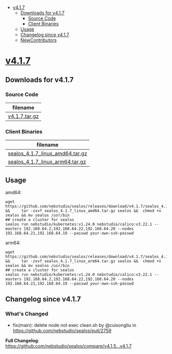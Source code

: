 - [v4.1.7](#v417)
  - [Downloads for v4.1.7](#downloads-for-v417)
    - [Source Code](#source-code)
    - [Client Binaries](#client-binaries)
  - [Usage](#usage)
  - [Changelog since v4.1.7](#changelog-since-)
  - [NewContributors](#new-contributors)


# [v4.1.7](https://github.com/nebstudio/sealos/releases/tag/v4.1.7)

## Downloads for v4.1.7


### Source Code

filename |
-------- |
[v4.1.7.tar.gz](https://github.com/nebstudio/sealos/archive/refs/tags/v4.1.7.tar.gz) |

### Client Binaries

filename |
-------- |
[sealos_4.1.7_linux_amd64.tar.gz](https://github.com/nebstudio/sealos/releases/download/v4.1.7/sealos_4.1.7_linux_amd64.tar.gz) |
[sealos_4.1.7_linux_arm64.tar.gz](https://github.com/nebstudio/sealos/releases/download/v4.1.7/sealos_4.1.7_linux_arm64.tar.gz) |

## Usage

amd64:

```shell
wget  https://github.com/nebstudio/sealos/releases/download/v4.1.7/sealos_4.1.7_linux_amd64.tar.gz  &&     tar -zxvf sealos_4.1.7_linux_amd64.tar.gz sealos &&  chmod +x sealos && mv sealos /usr/bin
## create a cluster for sealos
sealos run nebstudio/kubernetes:v1.24.0 nebstudio/calico:v3.22.1 --masters 192.168.64.2,192.168.64.22,192.168.64.20 --nodes 192.168.64.21,192.168.64.19 --passwd your-own-ssh-passwd
```

arm64:

```shell
wget  https://github.com/nebstudio/sealos/releases/download/v4.1.7/sealos_4.1.7_linux_arm64.tar.gz  &&     tar -zxvf sealos_4.1.7_linux_arm64.tar.gz sealos &&  chmod +x sealos && mv sealos /usr/bin
## create a cluster for sealos
sealos run nebstudio/kubernetes:v1.24.0 nebstudio/calico:v3.22.1 --masters 192.168.64.2,192.168.64.22,192.168.64.20 --nodes 192.168.64.21,192.168.64.19 --passwd your-own-ssh-passwd
```


## Changelog since v4.1.7

### What's Changed
* fix(main): delete node not exec clean.sh by @cuisongliu in https://github.com/nebstudio/sealos/pull/2759


**Full Changelog**: https://github.com/nebstudio/sealos/compare/v4.1.5...v4.1.7


